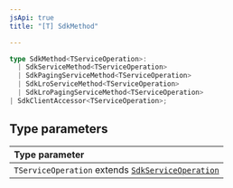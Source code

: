 ```yaml
---
jsApi: true
title: "[T] SdkMethod"

---
```

```ts
type SdkMethod<TServiceOperation>: 
  | SdkServiceMethod<TServiceOperation>
  | SdkPagingServiceMethod<TServiceOperation>
  | SdkLroServiceMethod<TServiceOperation>
  | SdkLroPagingServiceMethod<TServiceOperation>
| SdkClientAccessor<TServiceOperation>;
```

## Type parameters

| Type parameter |
| :------ |
| `TServiceOperation` extends [`SdkServiceOperation`](SdkServiceOperation.md) |
